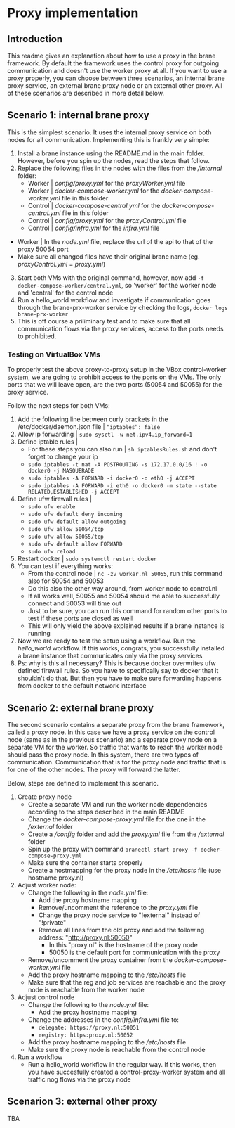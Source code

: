 # Proxy implementation

## Introduction
This readme gives an explanation about how to use a proxy in the brane framework. By default the framework uses the control proxy for outgoing communication and doesn't use the worker proxy at all. If you want to use a proxy properly, you can choose between three scenarios, an internal brane proxy service, an external brane proxy node or an external other proxy. All of these scenarios are described in more detail below. 

## Scenario 1: internal brane proxy
This is the simplest scenario. It uses the internal proxy service on both nodes for all communication. Implementing this is frankly very simple:
1. Install a brane instance using the README.md in the main folder. However, before you spin up the nodes, read the steps that follow.
2. Replace the following files in the nodes with the files from the */internal* folder:
    - Worker | *config/proxy.yml* for the *proxyWorker.yml* file
    - Worker | *docker-compose-worker.yml* for the *docker-compose-worker.yml* file in this folder
    - Control | *docker-compose-central.yml* for the *docker-compose-central.yml* file in this folder
    - Control | *config/proxy.yml* for the *proxyControl.yml* file
    - Control | *config/infra.yml* for the *infra.yml* file
  - Worker | In the *node.yml* file, replace the url of the api to that of the proxy 50054 port
  - Make sure all changed files have their original brane name (eg. *proxyControl.yml* = *proxy.yml*)
3. Start both VMs with the original command, however, now add `-f docker-compose-worker/central.yml`, so 'worker' for the worker node and 'central' for the  control node
4. Run a hello_world workflow and investigate if communication goes through the brane-prx-worker service by checking the logs, `docker logs brane-prx-worker`
5. This is off course a priliminary test and to make sure that all communication flows via the proxy services, access to the ports needs to prohibited.

### Testing on VirtualBox VMs
To properly test the above proxy-to-proxy setup in the VBox control-worker system, we are going to prohibit access to the ports on the VMs. The only ports that we will leave open, are the two ports (50054 and 50055) for the proxy service.

Follow the next steps for both VMs:
1. Add the following line between curly brackets in the /etc/docker/daemon.json file | `“iptables”: false`
2. Allow ip forwarding | `sudo sysctl -w net.ipv4.ip_forward=1`
3. Define iptable rules |
   - For these steps you can also run | `sh iptablesRules.sh` and don't forget to change your ip
   - `sudo iptables -t nat -A POSTROUTING -s 172.17.0.0/16 ! -o docker0 -j MASQUERADE`
   - `sudo iptables -A FORWARD -i docker0 -o eth0 -j ACCEPT`
   - `sudo iptables -A FORWARD -i eth0 -o docker0 -m state --state RELATED,ESTABLISHED -j ACCEPT`
4. Define ufw firewall rules |
   - `sudo ufw enable`
   - `sudo ufw default deny incoming`
   - `sudo ufw default allow outgoing`
   - `sudo ufw allow 50054/tcp`
   - `sudo ufw allow 50055/tcp`
   - `sudo ufw default allow FORWARD`
   - `sudo ufw reload`
5. Restart docker | `sudo systemctl restart docker`
6. You can test if everything works:
   - From the control node | `nc -zv worker.nl 50055`, run this command also for 50054 and 50053
   - Do this also the other way around, from worker node to control.nl
   - If all works well, 50055 and 50054 should me able to successfully connect and 50053 will time out
   - Just to be sure, you can run this command for random other ports to test if these ports are closed as well
   - This will only yield the above explained results if a brane instance is running
7. Now we are ready to test the setup using a workflow. Run the *hello_world* workflow. If this works, congrats, you successfully installed a brane instance that communicates only via the proxy services
8. Ps: why is this all necessary? This is because docker overwrites ufw defined firewall rules. So you have to specifically say to docker that it shouldn't do that. But then you have to make sure forwarding happens from docker to the default network interface

## Scenario 2: external brane proxy
The second scenario contains a separate proxy from the brane framework, called a proxy node. In this case we have a proxy service on the control node (same as in the previous scenario) and a separate proxy node on a separate VM for the worker. So traffic that wants to reach the worker node should pass the proxy node. 
In this system, there are two types of communication. Communication that is for the proxy node and traffic that is for one of the other nodes. The proxy will forward the latter.

Below, steps are defined to implement this scenario.
1. Create proxy node
   - Create a separate VM and run the worker node dependencies according to the steps described in the main README
   - Change the *docker-compose-proxy.yml* file for the one in the */external* folder
   - Create a */config* folder and add the *proxy.yml* file from the */external* folder
   - Spin up the proxy with command `branectl start proxy -f docker-compose-proxy.yml`
   - Make sure the container starts properly
   - Create a hostmapping for the proxy node in the */etc/hosts* file (use hostname proxy.nl)
2. Adjust worker node:
   - Change the following in the *node.yml* file:
     - Add the proxy hostname mapping
     - Remove/uncomment the reference to the *proxy.yml* file
     - Change the proxy node service to "!external" instead of "!private"
     - Remove all lines from the old proxy and add the following address: "http://proxy.nl:50050"
       - In this "proxy.nl" is the hostname of the proxy node
       - 50050 is the default port for communication with the proxy
   - Remove/uncomment the proxy container from the *docker-compose-worker.yml* file
   - Add the proxy hostname mapping to the */etc/hosts* file
   - Make sure that the reg and job services are reachable and the proxy node is reachable from the worker node
3. Adjust control node
   - Change the following to the *node.yml* file:
     - Add the proxy hostname mapping
   - Change the addresses in the *config/infra.yml* file to:
     - `delegate: https://proxy.nl:50051`
     - `registry: https:proxy.nl:50052`
   - Add the proxy hostname mapping to the */etc/hosts* file
   - Make sure the proxy node is reachable from the control node
4. Run a workflow
   - Run a hello_world workflow in the regular way. If this works, then you have succesfully created a control-proxy-worker system and all traffic nog flows via the proxy node 

## Scenarion 3: external other proxy
TBA